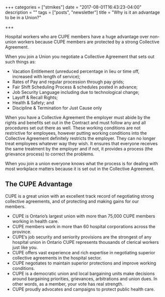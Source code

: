 +++
categories = ["stmikes"]
date = "2017-08-01T16:43:23-04:00"
description = ""
tags = ["posts", "newsletter"]
title = "Why is it an advantage to be in a Union?"

+++

Hospital workers who are CUPE members have a huge advantage over non-union workers because CUPE members are protected by a strong Collective Agreement.

When you join a Union you negotiate a Collective Agreement that sets out such things as:

- Vacation Entitlement (unreduced percentage in lieu or time off, increased with length of service);
- Rates of Pay and regular procession through pay grids;
- Fair Shift Scheduling Process & schedules posted in advance;
- Job Security Language including due to technological change;
- Layoff & Recall Rights;
- Health & Safety; and
- Discipline & Termination for Just Cause only

When you have a Collective Agreement the employer must abide by the rights and benefits set out in the Contract and must follow any and all procedures set out there as well. These working conditions are not restrictive for employees, however putting working conditions into the Collective Agreement definitely restricts the employer. They can no longer treat employees whatever way they wish. It ensures that everyone receives the same treatment by the employer and if not, it provides a process (the grievance process) to correct the problems.

When you join a union everyone knows what the process is for dealing with most workplace matters because it is set out in the Collective Agreement.


## The CUPE Advantage

CUPE is a great union with an excellent track record of negotiating strong collective agreements, and of protecting and making gains for our members.

- CUPE is Ontario’s largest union with more than 75,000 CUPE members working in health care.
- CUPE members work in more than 60 hospital corporations across the province.
- CUPE’s job security and seniority provisions are the strongest of any hospital union in Ontario CUPE represents thousands of clerical workers just like you.
- CUPE offers vast experience and rich expertise in negotiating superior collective agreements in the hospital sector.
- CUPE negotiates to maintain superior protections and improve working conditions.
- CUPE is a democratic union and local bargaining units make decisions around bargaining priorities, grievances, arbitrations and union dues. In other words, as a member, your vote has real strength.
- CUPE proudly advocates and campaigns to protect public health care.
